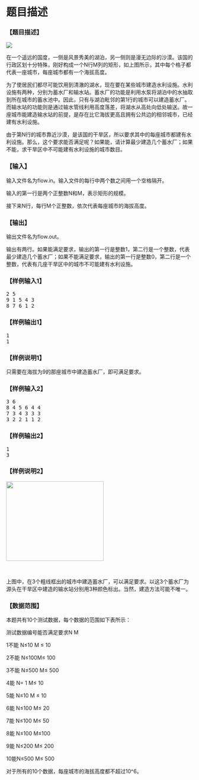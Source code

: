 # 题目描述


<h3>
【题目描述】
</h3>
<p>
<img src="http://codevs.cn/media/image/problem/1066.jpg"/> 
</p>
<p>
在一个遥远的国度，一侧是风景秀美的湖泊，另一侧则是漫无边际的沙漠。该国的行政区划十分特殊，刚好构成一个N行M列的矩形，如上图所示，其中每个格子都代表一座城市，每座城市都有一个海拔高度。
</p>
<p>
为了使居民们都尽可能饮用到清澈的湖水，现在要在某些城市建造水利设施。水利设施有两种，分别为蓄水厂和输水站。蓄水厂的功能是利用水泵将湖泊中的水抽取到所在城市的蓄水池中。因此，只有与湖泊毗邻的第1行的城市可以建造蓄水厂。而输水站的功能则是通过输水管线利用高度落差，将湖水从高处向低处输送。故一座城市能建造输水站的前提，是存在比它海拔更高且拥有公共边的相邻城市，已经建有水利设施。
</p>
<p>
由于第N行的城市靠近沙漠，是该国的干旱区，所以要求其中的每座城市都建有水利设施。那么，这个要求能否满足呢？如果能，请计算最少建造几个蓄水厂；如果不能，求干旱区中不可能建有水利设施的城市数目。
</p>
<h3>
【输入】
</h3>
<p>
输入文件名为flow.in。输入文件的每行中两个数之间用一个空格隔开。
</p>
<p>
输入的第一行是两个正整数N和M，表示矩形的规模。
</p>
<p>
接下来N行，每行M个正整数，依次代表每座城市的海拔高度。
</p>
<h3>
【输出】
</h3>
<p>
输出文件名为flow.out。
</p>
<p>
输出有两行。如果能满足要求，输出的第一行是整数1，第二行是一个整数，代表最少建造几个蓄水厂；如果不能满足要求，输出的第一行是整数0，第二行是一个整数，代表有几座干旱区中的城市不可能建有水利设施。
</p>
<h3>
【样例输入1】
</h3>
<pre>2 5
9 1 5 4 3
8 7 6 1 2
</pre>
<h3>
【样例输出1】
</h3>
<pre>1
1
</pre>
<h3>
【样例说明1】
</h3>
<p>
只需要在海拔为9的那座城市中建造蓄水厂，即可满足要求。
</p>
<h3>
【样例输入2】
</h3>
<pre>3 6
8 4 5 6 4 4
7 3 4 3 3 3
3 2 2 1 1 2
</pre>
<h3>
【样例输出2】
</h3>
<pre>1
3
</pre>
<h3>
【样例说明2】
</h3>
<p>
<img alt="" src="/upload/image/20121024/20121024225130_81016.jpg" height="214" width="263"/> 
</p>
<p>
<br/>
</p>
<p>
上图中，在3个粗线框出的城市中建造蓄水厂，可以满足要求。以这3个蓄水厂为源头在干旱区中建造的输水站分别用3种颜色标出。当然，建造方法可能不唯一。
</p>
<h3>
【数据范围】
</h3>
<p>
本题共有10个测试数据，每个数据的范围如下表所示：
</p>
<p>
测试数据编号能否满足要求N M
</p>
<p>
1不能 N≤10 M ≤ 10
</p>
<p>
2不能 N≤100M≤ 100
</p>
<p>
3不能 N≤500 M≤ 500
</p>
<p>
4能 N= 1 M≤ 10
</p>
<p>
5能 N≤10 M ≤ 10
</p>
<p>
6能 N≤100 M≤ 20
</p>
<p>
7能 N≤100 M≤ 50
</p>
<p>
8能 N≤100 M≤100
</p>
<p>
9能 N≤200 M≤ 200
</p>
<p>
10能N≤500 M≤ 500
</p>
<p>
对于所有的10个数据，每座城市的海拔高度都不超过10^6。
</p>
<p>
<br/>
</p>
<p>
<br/>
</p>
